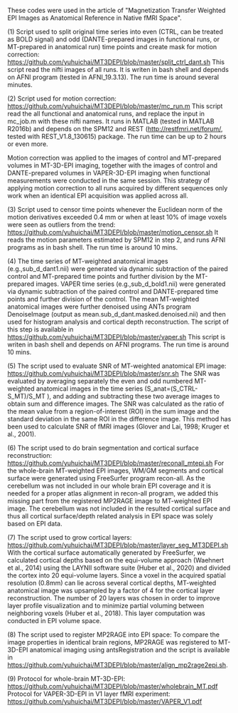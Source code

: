 These codes were used in the article of "Magnetization Transfer Weighted EPI Images as Anatomical Reference in Native fMRI Space". 

(1) Script used to split original time series into even (CTRL, can be treated as BOLD signal) and odd (DANTE-prepared images in functional runs, or MT-prepared in anatomical run) time points and create mask for motion correction: https://github.com/yuhuichai/MT3DEPI/blob/master/split_ctrl_dant.sh This script read the nifti images of all runs. It is writen in bash shell and depends on AFNI program (tested in AFNI_19.3.13). The run time is around several minutes.

(2) Script used for motion correction: https://github.com/yuhuichai/MT3DEPI/blob/master/mc_run.m This script read the all functional and anatomical runs, and replace the input in mc_job.m with these nifti names. It runs in MATLAB (tested in MATLAB R2016b) and depends on the SPM12 and REST (http://restfmri.net/forum/, tested with REST_V1.8_130615) package. The run time can be up to 2 hours or even more.

Motion correction was applied to the images of control and MT-prepared volumes in MT-3D-EPI imaging, together with the images of control and DANTE-prepared volumes in VAPER-3D-EPI imaging when functional measurements were conducted in the same session. This strategy of applying motion correction to all runs acquired by different sequences only work when an identical EPI acquisition was applied across all.

(3) Script used to censor time points whenever the Euclidean norm of the motion derivatives exceeded 0.4 mm or when at least 10% of image voxels were seen as outliers from the trend: https://github.com/yuhuichai/MT3DEPI/blob/master/motion_censor.sh It reads the motion parameters estimated by SPM12 in step 2, and runs AFNI programs as in bash shell. The run time is around 10 mins.

(4) The time series of MT-weighted anatomical images (e.g.,sub_d_dant1.nii) were generated via dynamic subtraction of the paired control and MT-prepared time points and further division by the MT-prepared images. VAPER time series (e.g.,sub_d_bold1.nii) were generated via dynamic subtraction of the paired control and DANTE-prepared time points and further division of the control. The mean MT-weighted anatomical images were further denoised using ANTs program DenoiseImage (output as mean.sub_d_dant.masked.denoised.nii) and then used for histogram analysis and cortical depth reconstruction. The script of this step is available in https://github.com/yuhuichai/MT3DEPI/blob/master/vaper.sh This script is writen in bash shell and depends on AFNI programs. The run time is around 10 mins.

(5) The script used to evaluate SNR of MT-weighted anatomical EPI image: https://github.com/yuhuichai/MT3DEPI/blob/master/snr.sh
The SNR was evaluated by averaging separately the even and odd numbered MT-weighted anatomical images in the time series (S_anat=(S_CTRL-S_MT)/S_MT ), and adding and subtracting these two average images to obtain sum and difference images. The SNR was calculated as the ratio of the mean value from a region-of-interest (ROI) in the sum image and the standard deviation in the same ROI in the difference image. This method has been used to calculate SNR of fMRI images (Glover and Lai, 1998; Kruger et al., 2001).

(6) The script used to do brain segmentation and cortical surface reconstruction: https://github.com/yuhuichai/MT3DEPI/blob/master/reconall_mtepi.sh
For the whole-brain MT-weighted EPI images, WM/GM segments and cortical surface were generated using FreeSurfer program recon-all. As the cerebellum was not included in our whole brain EPI coverage and it is needed for a proper atlas alignment in recon-all program, we added this missing part from the registered MP2RAGE image to MT-weighted EPI image. The cerebellum was not included in the resulted cortical surface and thus all cortical surface/depth related analysis in EPI space was solely based on EPI data. 

(7) The script used to grow cortical layers: https://github.com/yuhuichai/MT3DEPI/blob/master/layer_seg_MT3DEPI.sh
With the cortical surface automatically generated by FreeSurfer, we calculated cortical depths based on the equi-volume approach (Waehnert et al., 2014) using the LAYNII software suite (Huber et al., 2020) and divided the cortex into 20 equi-volume layers. Since a voxel in the acquired spatial resolution (0.8mm) can lie across several cortical depths, MT-weighted anatomical image was upsampled by a factor of 4 for the cortical layer reconstruction. The number of 20 layers was chosen in order to improve layer profile visualization and to minimize partial voluming between neighboring voxels (Huber et al., 2018). This layer computation was conducted in EPI volume space.

(8) The script used to register MP2RAGE into EPI space: To compare the image properties in identical brain regions, MP2RAGE was registered to MT-3D-EPI anatomical imaging using antsRegistration and the script is available in https://github.com/yuhuichai/MT3DEPI/blob/master/align_mp2rage2epi.sh.

(9) Protocol for whole-brain MT-3D-EPI: https://github.com/yuhuichai/MT3DEPI/blob/master/wholebrain_MT.pdf
Protocol for VAPER-3D-EPI in V1 layer fMRI experiment: https://github.com/yuhuichai/MT3DEPI/blob/master/VAPER_V1.pdf
